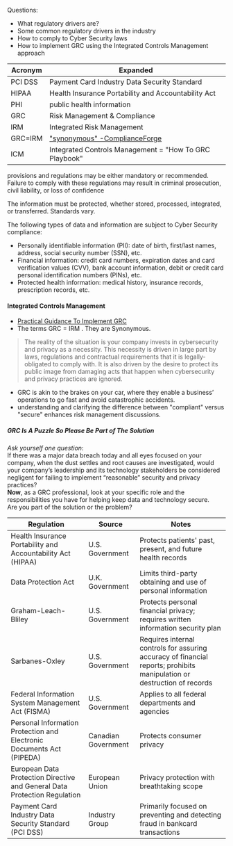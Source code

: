 Questions:
- What regulatory drivers are?
- Some common regulatory drivers in the industry
- How to comply to Cyber Security laws
- How to implement GRC using the Integrated Controls Management approach

|Acronym|Expanded
|-|-|
|PCI DSS|Payment Card Industry Data Security Standard|
|HIPAA| Health Insurance Portability and Accountability Act|
| PHI|public health information|
|GRC|Risk Management & Compliance|
|IRM|Integrated Risk Management|
|GRC=IRM| ["synonymous" -ComplianceForge](https://complianceforge.com/governance-risk-compliance-grc/) |
|ICM| Integrated Controls Management = "How To GRC Playbook"|

provisions and regulations may be either mandatory or recommended. \
Failure to comply with these regulations may result in criminal prosecution, civil liability, or loss of confidence

The information must be protected, whether stored, processed, integrated, or transferred. Standards vary.

The following types of data and information are subject to Cyber Security compliance:

- Personally identifiable information (PII): date of birth, first/last names, address, social security number (SSN), etc.
- Financial information: credit card numbers, expiration dates and card verification values (CVV), bank account information, debit or credit card personal identification numbers (PINs), etc.
- Protected health information: medical history, insurance records, prescription records, etc.

#### Integrated Controls Management
- [Practical Guidance To Implement GRC](https://complianceforge.com/governance-risk-compliance-grc/)
- The terms GRC = IRM . They are Synonymous.

> The reality of the situation is your company invests in cybersecurity and privacy as a necessity.
> This necessity is driven in large part by laws, regulations and contractual requirements that it is legally-obligated to comply with.
>  It is also driven by the desire to protect its public image from damaging acts that happen when cybersecurity and privacy practices are ignored.

- GRC is akin to the brakes on your car, where they enable a business’ operations to go fast and avoid catastrophic accidents.
- understanding and clarifying the difference between "compliant" versus "secure" enhances risk management discussions.

##### GRC Is A Puzzle So Please Be Part of The Solution
_Ask yourself one question_: \
If there was a major data breach today and all eyes focused on your company, when the dust settles and root causes are investigated, would your company’s leadership and its technology stakeholders be considered negligent for failing to implement “reasonable” security and privacy practices? \
__Now__, as a GRC professional, look at your specific role and the responsibilities you have for helping keep data and technology secure. \
Are you part of the solution or the problem?












| Regulation                              | Source          | Notes                                                                                  |
|-----------------------------------------|-----------------|----------------------------------------------------------------------------------------|
| Health Insurance Portability and Accountability Act (HIPAA) | U.S. Government | Protects patients' past, present, and future health records                             |
| Data Protection Act                     | U.K. Government | Limits third-party obtaining and use of personal information                           |
| Graham-Leach-Bliley                     | U.S. Government | Protects personal financial privacy; requires written information security plan       |
| Sarbanes-Oxley                          | U.S. Government | Requires internal controls for assuring accuracy of financial reports; prohibits manipulation or destruction of records |
| Federal Information System Management Act (FISMA)             | U.S. Government | Applies to all federal departments and agencies                   |
| Personal Information Protection and Electronic Documents Act (PIPEDA) | Canadian Government | Protects consumer privacy                                        |
| European Data Protection Directive and General Data Protection Regulation | European Union  | Privacy protection with breathtaking scope                        |
| Payment Card Industry Data Security Standard (PCI DSS)        | Industry Group  | Primarily focused on preventing and detecting fraud in bankcard transactions |
